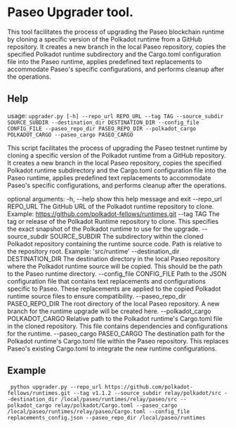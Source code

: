 # Paseo Upgrader tool.

This tool facilitates the process of upgrading the Paseo blockchain runtime by cloning a specific version of the Polkadot runtime from a GitHub repository. 
It creates a new branch in the local Paseo repository, copies the specified Polkadot runtime subdirectory and the Cargo.toml configuration file into the Paseo runtime, applies predefined text replacements to accommodate Paseo's specific configurations, and performs cleanup after the operations.

## Help

usage: `upgrader.py [-h] --repo_url REPO_URL --tag TAG --source_subdir SOURCE_SUBDIR --destination_dir DESTINATION_DIR --config_file CONFIG_FILE --paseo_repo_dir PASEO_REPO_DIR --polkadot_cargo POLKADOT_CARGO --paseo_cargo PASEO_CARGO`

This script facilitates the process of upgrading the Paseo testnet runtime by cloning a specific version of the Polkadot runtime from a GitHub repository. It creates a new branch in the local Paseo repository, copies the specified Polkadot runtime subdirectory and the Cargo.toml configuration file into the Paseo runtime,
applies predefined text replacements to accommodate Paseo's specific configurations, and performs cleanup after the operations.

optional arguments:
  -h, --help            show this help message and exit
  --repo_url REPO_URL   The GitHub URL of the Polkadot runtime repository to clone. Example: https://github.com/polkadot-fellows/runtimes.git
  --tag TAG             The tag or release of the Polkadot Runtime repository to clone. This specifies the exact snapshot of the Polkadot runtime to use for the upgrade.
  --source_subdir SOURCE_SUBDIR
                        The subdirectory within the cloned Polkadot repository containing the runtime source code. Path is relative to the repository root. Example: 'src/runtime'
  --destination_dir DESTINATION_DIR
                        The destination directory in the local Paseo repository where the Polkadot runtime source will be copied. This should be the path to the Paseo runtime directory.
  --config_file CONFIG_FILE
                        Path to the JSON configuration file that contains text replacements and configurations specific to Paseo. These replacements are applied to the copied Polkadot runtime source files to ensure compatibility.
  --paseo_repo_dir PASEO_REPO_DIR
                        The root directory of the local Paseo repository. A new branch for the runtime upgrade will be created here.
  --polkadot_cargo POLKADOT_CARGO
                        Relative path to the Polkadot runtime's Cargo.toml file in the cloned repository. This file contains dependencies and configurations for the runtime.
  --paseo_cargo PASEO_CARGO
                        The destination path for the Polkadot runtime's Cargo.toml file within the Paseo repository. This replaces Paseo's existing Cargo.toml to integrate the new runtime configurations.

## Example

```
 python upgrader.py --repo_url https://github.com/polkadot-fellows/runtimes.git --tag v1.1.2 --source_subdir relay/polkadot/src --destination_dir /local/paseo/runtimes/relay/paseo/src --polkadot_cargo relay/polkadot/Cargo.toml --paseo_cargo /local/paseo/runtimes/relay/paseo/Cargo.toml --config_file replacements_config.json --paseo_repo_dir /local/paseo/runtimes
```
